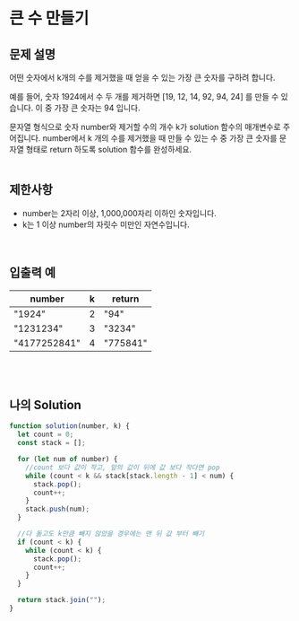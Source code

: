 # 큰 수 만들기

## 문제 설명

어떤 숫자에서 k개의 수를 제거했을 때 얻을 수 있는 가장 큰 숫자를 구하려 합니다.

예를 들어, 숫자 1924에서 수 두 개를 제거하면 [19, 12, 14, 92, 94, 24] 를 만들 수 있습니다. 이 중 가장 큰 숫자는 94 입니다.

문자열 형식으로 숫자 number와 제거할 수의 개수 k가 solution 함수의 매개변수로 주어집니다. number에서 k 개의 수를 제거했을 때 만들 수 있는 수 중 가장 큰 숫자를 문자열 형태로 return 하도록 solution 함수를 완성하세요.
<br/>
<br/>

## 제한사항

- number는 2자리 이상, 1,000,000자리 이하인 숫자입니다.
- k는 1 이상 number의 자릿수 미만인 자연수입니다.

<br/>

## 입출력 예

| number       | k   | return   |
| ------------ | --- | -------- |
| "1924"       | 2   | "94"     |
| "1231234"    | 3   | "3234"   |
| "4177252841" | 4   | "775841" |

<br/>
<br/>

## 나의 Solution

```javascript
function solution(number, k) {
  let count = 0;
  const stack = [];

  for (let num of number) {
    //count 보다 값이 작고, 앞의 값이 뒤에 값 보다 작다면 pop
    while (count < k && stack[stack.length - 1] < num) {
      stack.pop();
      count++;
    }
    stack.push(num);
  }

  //다 돌고도 k만큼 빼지 않았을 경우에는 맨 뒤 값 부터 빼기
  if (count < k) {
    while (count < k) {
      stack.pop();
      count++;
    }
  }

  return stack.join("");
}
```
